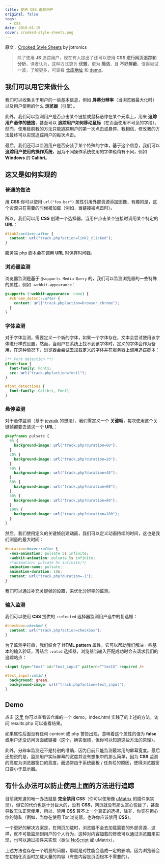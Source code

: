 ```yaml
---
title: 使用 CSS 追踪用户
original: false
tags:
  - CSS
date: 2018-01-19
cover: crooked-style-sheets.png
---
```


原文：[Crooked Style Sheets](https://github.com/jbtronics/CrookedStyleSheets) by jbtronics

> 除了使用 **JS** 追踪用户，现在有人提出了还可以使用 **CSS 进行网页追踪和分析**，译者认为，这种方式更为 **优雅**，更为 **简洁**，且 **不好屏蔽**，值得尝试一波，了解更多，可查看 [仓库地址](https://github.com/jbtronics/CrookedStyleSheets) 和 [demo](http://crookedss.bplaced.net/)。

## 我们可以用它来做什么

我们可以收集关于用户的一些基本信息，例如 **屏幕分辨率**（当浏览器最大化时）以及用户使用的什么 **浏览器**（引擎）。

此外，我们可以监测用户是否点击某个链接或鼠标悬停在某个元素上，用来 **追踪用户悬停的链接**，甚至可以 **追踪用户如何移动鼠标**（在页面使用不可见的字段），然而，使用目前我的方法只能追踪用户的第一次点击或悬停，我相信，修改我的方法最终可以实现追踪用户的每次点击。

最后，我们还可以监测用户是否安装了某个特殊的字体，基于这个信息，我们可以 **追踪用户使用的操作系统**，因为不同操作系统使用的字体也稍有不同，例如 **Windows** 的 **Calibri**。

## 这又是如何实现的

### 普通的做法

用 **CSS** 你可以使用 `url("foo.bar")` 属性引用外部资源添加图像，有趣的是，这个资源只在需要的时候被加载（例如，当链接被点击时）。

所以，我们可以用 **CSS** 创建一个选择器，当用户点击某个链接时调用某个特定的 **URL**：

```css
#link2:active::after {
  content: url("track.php?action=link2_clicked");
}
```

服务端 php 脚本会在调用 **URL** 时保存时间戳。

### 浏览器监测

浏览器监测是基于 `@supports Media-Query` 的，我们可以监测浏览器的一些特殊的属性，例如 `-webkit-appearance`：

```css
@supports (-webkit-appearance: none) {
  #chrome_detect::after {
    content: url("track.php?action=browser_chrome");
  }
}
```

### 字体监测

对于字体监测，需要定义一个新的字体，如果一个字体存在，文本会尝试使用该字体进行样式设置，然而，当用户在系统上找不到该字体时，定义的字体会作为备用，在这种情况下，浏览器会尝试去加载定义的字体并在服务器上调用追踪脚本：

```css
/** Font detection **/
@font-face {
  font-family: Font1;
  src: url("track.php?action=font1");
}

#font_detection1 {
  font-family: Calibri, Font1;
}
```

### 悬停监测

对于悬停监测（基于 [jeyroik](https://github.com/jeyroik) 的想法），我们需定义一个 **关键帧**，每次使用这个关键帧都要去请求一个 **URL**：

```css
@keyframes pulsate {
  0% {
    background-image: url("track.php?duration=00");
  }
  20% {
    background-image: url("track.php?duration=20");
  }
  40% {
    background-image: url("track.php?duration=40");
  }
  60% {
    background-image: url("track.php?duration=60");
  }
  80% {
    background-image: url("track.php?duration=80");
  }
  100% {
    background-image: url("track.php?duration=100");
  }
}
```

然后，我们使用定义的关键帧创建动画，我们可以定义动画持续的时间，这也是我们测量的最大时间：

```css
#duration:hover::after {
  -moz-animation: pulsate 5s infinite;
  -webkit-animation: pulsate 5s infinite;
  /*animation: pulsate 5s infinite;*/
  animation-name: pulsate;
  animation-duration: 10s;
  content: url("track.php?duration=-1");
}
```

我们可以通过补充关键帧的设置，来优化分辨率的监测。

### 输入监测

我们可以使用 **CSS** 提供的 `:selected` 选择器监测用户选中的复选框：

```css
#checkbox:checked {
  content: url("track.php?action=checkbox");
}
```

为了监测字符串，我们结合了 **HTML pattern** 属性，它可以帮助我们解决一些基本的输入验证，再结合 `:valid` 选择器，浏览器当输入匹配成功时会去请求我们的追踪站点：

```html
<input type="text" id="text_input" pattern="^test$" required />
```

```css
#text_input:valid {
  background: green;
  background-image: url("track.php?action=text_input");
}
```

## Demo

点击 [这里](http://crookedss.bplaced.net/) 你可以查看该仓库的一个 demo，index.html 实践了的上述的方法，访问 results.php 可以查看结果。

如果属性后面没有任何 content 或 php 警告出现，意味着这个属性的值为 **false** 或用户还没访问页面或链接（这个，确实很烦，但你可以知道这些方法的原理）。

此外，分辨率监测还不是特别的准确，因为目前只能监测最常用的屏幕宽度。最后还想说的是，监测用户实际屏幕的宽度并没有想象中的那么简单，因为 **CSS** 监测的高度为浏览器窗口的高度，而通常由于系统面板 / 任务栏的原因，使得浏览器窗口要小于显示器。

## 有什么办法可以防止使用上面的方法进行追踪

目前我知道的唯一办法就是 **完全禁用 CSS**（你可以使用像 [uMatrix](https://github.com/gorhill/uMatrix) 的插件来实现），但它的代价也是十分巨大的，没有 **CSS**，网页就没有那么赏心悦目了，甚至导致无法正常使用，所以，禁用 **CSS** 算不上一个真正的选择，除非，你实在担心你的隐私（例如，当你在使用 Tor 浏览器，也许你应该禁用 **CSS**）。

一个更好的解决方案是，在网页加载时，浏览器不会去加载需要的外部资源，这样，就不可能监测到用户的个人行为，这种对内容加载的修改可以通过浏览器来实现，也可以通过插件来实现（类似 [NoScript](https://noscript.net/) 或 uMatrix）。

上述方法也存在一个明显的问题，那就是对性能会造成一定的影响，因为浏览器会在初始化页面时加载大量的内容（有些内容是页面根本不需要的）。
